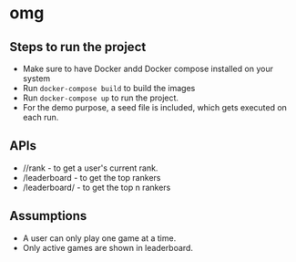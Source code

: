 # omg

## Steps to run the project
  - Make sure to have Docker andd Docker compose installed on your system
  - Run `docker-compose build` to build the images
  - Run `docker-compose up` to run the project.
  - For the demo purpose, a seed file is included, which gets executed on each run.


## APIs
  - /<username>/rank - to get a user's current rank.
  - /leaderboard - to get the top rankers
  - /leaderboard/<n> - to get the top n rankers

## Assumptions
  - A user can only play one game at a time.
  - Only active games are shown in leaderboard.
  
